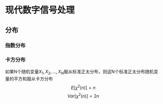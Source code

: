 # 现代数字信号处理
## 分布
### 指数分布

### 卡方分布
如果N个随机变量$X_1,X_2,...,X_N$服从标准正太分布，则这N个标准正太分布随机变量的平方和服从卡方分布
$$ E[\chi^2(n)] = n$$
$$ Var[\chi^2(n)] = 2n$$
